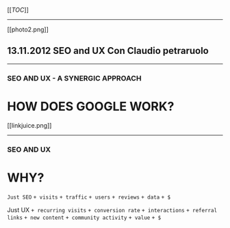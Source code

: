 [[_TOC_]]
***

[[photo2.png]]

## 13.11.2012 SEO and UX Con Claudio petraruolo

***
### SEO AND UX - A SYNERGIC APPROACH
# HOW DOES GOOGLE WORK?

[[linkjuice.png]]

***
### SEO AND UX
# WHY?

`Just SEO`
`+ visits`
`+ traffic`
`+ users`
`+ reviews`
`+ data`
`+ $`

Just UX
`+ recurring visits`
`+ conversion rate`
`+ interactions`
`+ referral links`
`+ new content`
`+ community activity`
`+ value`
`+ $`

